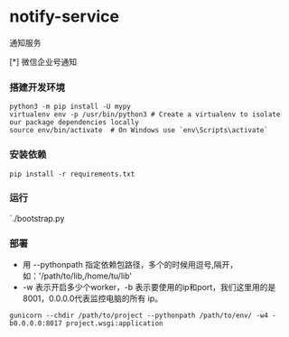 # notify-service
通知服务

[*] 微信企业号通知

### 搭建开发环境
```
python3 -m pip install -U mypy
virtualenv env -p /usr/bin/python3 # Create a virtualenv to isolate our package dependencies locally
source env/bin/activate  # On Windows use `env\Scripts\activate`
```

### 安装依赖
`pip install -r requirements.txt`

### 运行
`./bootstrap.py

### 部署
  - 用 --pythonpath 指定依赖包路径，多个的时候用逗号,隔开，如：'/path/to/lib,/home/tu/lib'
  - -w 表示开启多少个worker，-b 表示要使用的ip和port，我们这里用的是 8001，0.0.0.0代表监控电脑的所有 ip。
```shell
gunicorn --chdir /path/to/project --pythonpath /path/to/env/ -w4 -b0.0.0.0:8017 project.wsgi:application 
```